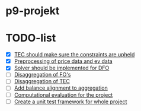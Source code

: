 # p9-projekt
# TODO-list
- [X] [TEC should make sure the constraints are upheld](https://github.com/Ravnholt7507/p9-projekt/issues/23)
- [X] [Preprocessing of price data and ev data](https://github.com/Ravnholt7507/p9-projekt/issues/27)
- [X] [Solver should be implemented for DFO](https://github.com/Ravnholt7507/p9-projekt/issues/30)
- [ ] [Disaggregation of FO's](https://github.com/Ravnholt7507/p9-projekt/issues/32)
- [ ] [Disaggregation of TEC](https://github.com/Ravnholt7507/p9-projekt/issues/33)
- [ ] [Add balance alignment to aggregation](https://github.com/Ravnholt7507/p9-projekt/issues/34)
- [ ] [Computational evaluation for the project](https://github.com/Ravnholt7507/p9-projekt/issues/29)
- [ ] [Create a unit test framework for whole project](https://github.com/Ravnholt7507/p9-projekt/issues/28)
